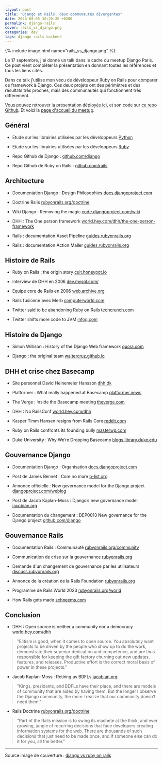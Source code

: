 ```yaml
---
layout: post
title: "Django et Rails, deux communautés divergentes"
date: 2024-08-05 10:20:20 +0200
permalink: django-rails
cover: rails_vs_django.png
categories: dev
tags: django rails backend
---
```


{% include image.html name="rails_vs_django.png" %}

Le 17 septembre, j'ai donné un talk dans le cadre du meetup Django Paris. Ce post vient compléter la présentation en donnant toutes les références et tous les liens cités.

Dans ce talk j'utilise mon vécu de développeur Ruby on Rails pour comparer ce framework à Django. Ces deux projets ont des périmètres et des résultats très proches, mais des communautés qui fonctionnent très différement.

<!--more-->

Vous pouvez retrouver la présentation [déployée ici](https://ruff9.github.io/presentation-django-rails/), et son code sur [ce repo Github](https://github.com/Ruff9/presentation-django-rails). Et voici la [page d'accueil du meetup](https://www.meetup.com/fr-FR/django-paris/).

## Général

- Etude sur les librairies utilisées par les développeurs [Python](https://www.jetbrains.com/lp/devecosystem-2023/python/)

- Etude sur les librairies utilisées par les développeurs [Ruby](https://www.jetbrains.com/lp/devecosystem-2023/ruby/)

- Repo Github de Django : [github.com/django](https://github.com/django/django)

- Repo Github de Ruby on Rails : [github.com/rails](https://github.com/rails/rails)

## Architecture

- Documentation Django : Design Philosophies [docs.djangoproject.com](https://docs.djangoproject.com/en/5.1/misc/design-philosophies/)

- Doctrine Rails [rubyonrails.org/doctrine](https://rubyonrails.org/doctrine)

- Wiki Django : Removing the magic [code.djangoproject.com/wiki](https://code.djangoproject.com/wiki/RemovingTheMagic)

- DHH : The One person framework [world.hey.com/dhh/the-one-person-framework](https://world.hey.com/dhh/the-one-person-framework-711e6318)

- Rails : documentation Asset Pipeline [guides.rubyonrails.org](https://guides.rubyonrails.org/asset_pipeline.html)

- Rails : documentation Action Mailer [guides.rubyonrails.org](https://guides.rubyonrails.org/action_mailer_basics.html)

## Histoire de Rails

- Ruby on Rails : the origin story [cult.honeypot.io](https://cult.honeypot.io/reads/ruby-on-rails-the-origin-story/)

- Interview de DHH en 2006 [dev.mysql.com/](https://web.archive.org/web/20130225091835/http://dev.mysql.com/tech-resources/interviews/david-heinemeier-hansson-rails.html)

- Equipe core de Rails en 2006 [web.archive.org](https://web.archive.org/web/20060110033032/http://rubyonrails.org/core)

- Rails fusionne avec Merb [computerworld.com](https://www.computerworld.com/article/1568950/rails-and-merb-frameworks-agree-to-merge.html)

- Twitter said to be abandoning Ruby on Rails [techcrunch.com](https://techcrunch.com/2008/05/01/twitter-said-to-be-abandoning-ruby-on-rails/)

- Twitter shifts more code to JVM [infoq.com](https://www.infoq.com/articles/twitter-java-use/)

## Histoire de Django

- Simon Willison : History of the Django Web framework [quora.com](https://www.quora.com/What-is-the-history-of-the-Django-web-framework-Why-has-it-been-described-as-developed-in-a-newsroom/answer/Simon-Willison)

- Django : the original team [waltercruz.github.io](https://waltercruz.github.io/django-l10n-portuguese/internals/committers.html)

## DHH et crise chez Basecamp

- Site personnel David Heinemeier Hansson [dhh.dk](https://dhh.dk/)

- Platformer : What really happened at Basecamp [platformer.news](https://www.platformer.news/-what-really-happened-at-basecamp/)

- The Verge : Inside the Basecamp meeting [theverge.com](https://www.theverge.com/2021/5/3/22418208/basecamp-all-hands-meeting-employee-resignations-buyouts-implosion)

- DHH : No RailsConf [world.hey.com/dhh](https://world.hey.com/dhh/no-railsconf-faa7935e)

- Kasper Timm Hansen resigns from Rails Core [reddit.com](https://www.reddit.com/r/rails/comments/t9h0d3/kasper_timm_hansen_resigns_from_rails_core/)

- Ruby on Rails confronts its founding bully [masterwp.com](https://masterwp.com/ruby-on-rails-confronts-its-founding-bully/)

- Duke University : Why We’re Dropping Basecamp [blogs.library.duke.edu](https://blogs.library.duke.edu/blog/2023/11/30/why-were-dropping-basecamp/)

## Gouvernance Django

- Documentation Django : Organisation [docs.djangoproject.com](https://docs.djangoproject.com/en/dev/internals/organization/)

- Post de James Bennet : Core no more [b-list.org](https://www.b-list.org/weblog/2018/nov/20/core/)

- Annonce officielle : New governance model for the Django project [djangoproject.com/weblog](https://www.djangoproject.com/weblog/2020/mar/12/governance/)

- Post de Jacob Kaplan-Moss : Django’s new governance model [jacobian.org](https://jacobian.org/2020/mar/12/django-governance/)

- Documentation du changement : DEP0010 New governance for the Django project [github.com/django](https://github.com/django/deps/blob/main/final/0010-new-governance.rst)

## Gouvernance Rails

- Documentation Rails : Communauté [rubyonrails.org/community](https://rubyonrails.org/community)

- Communication de crise sur la gouvernance [rubyonrails.org](https://rubyonrails.org/2021/5/2/rails-governance)

- Demande d'un changement de gouvernance par les utilisateurs [discuss.rubyonrails.org](https://discuss.rubyonrails.org/t/effect-of-the-last-week-on-ruby-on-rails/77702)

- Annonce de la création de la Rails Foundation [rubyonrails.org](https://rubyonrails.org/2022/11/14/the-rails-foundation)

- Programme de Rails World 2023 [rubyonrails.org/world](https://rubyonrails.org/world/2023/agenda/day-1/2-david-hansson-session)

- How Rails gets made [schneems.com](https://www.schneems.com/2021/05/12/the-room-where-it-happens-how-rails-gets-made/)

## Conclusion

- DHH : Open source is neither a community nor a democracy [world.hey.com/dhh](https://world.hey.com/dhh/open-source-is-neither-a-community-nor-a-democracy-606abdab)

> "Elitism is good, when it comes to open source. You absolutely want projects to be driven by the people who show up to do the work, demonstrate their superior dedication and competence, and are thus responsible for keeping the gift factory churning out new updates, features, and releases. Productive effort is the correct moral basis of power in these projects."

- Jacob Kaplan-Moss : Retiring as BDFLs [jacobian.org](https://jacobian.org/2014/jan/13/retiring-as-bdfls/)

> "Kings, presidents, and BDFLs have their place, and there are models of community that are aided by having them. But the longer I observe the Django community, the more I realize that our community doesn’t need them."

- Rails Doctrine [rubyonrails.org/doctrine](https://rubyonrails.org/doctrine)

> "Part of the Rails mission is to swing its machete at the thick, and ever growing, jungle of recurring decisions that face developers creating information systems for the web. There are thousands of such decisions that just need to be made once, and if someone else can do it for you, all the better."

---------

Source image de couverture : [django vs ruby on rails](https://ositcom.com/blog/django-vs-ruby-on-rails/)

